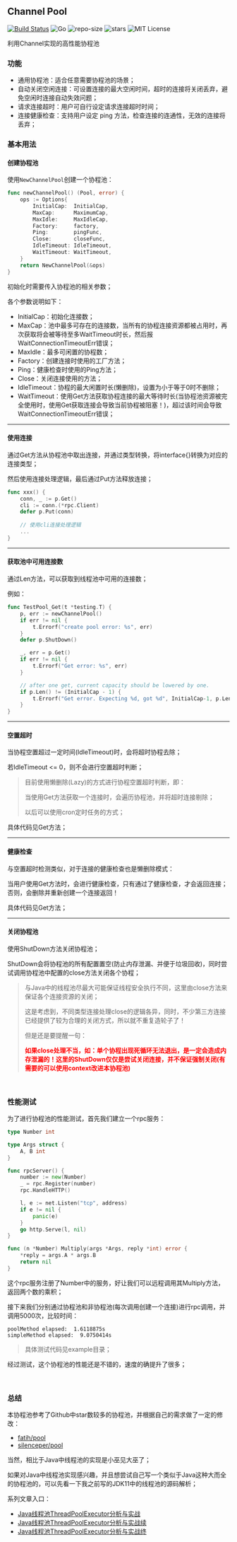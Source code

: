 ## Channel Pool

 [![Build Status](https://travis-ci.org/JasonkayZK/pool.svg?branch=channel-pool)](https://github.com/JasonkayZK/pool/tree/channel-pool/) ![Go](https://img.shields.io/github/go-mod/go-version/JasonkayZK/pool) ![repo-size](https://img.shields.io/github/repo-size/JasonkayZK/pool) ![stars](https://img.shields.io/github/stars/JasonkayZK/pool?style=social) ![MIT License](https://img.shields.io/github/license/JasonkayZK/pool)

利用Channel实现的高性能协程池

### 功能

-   通用协程池：适合任意需要协程池的场景；
-   自动关闭空闲连接：可设置连接的最大空闲时间，超时的连接将关闭丢弃，避免空闲时连接自动失效问题；
-   请求连接超时：用户可自行设定请求连接超时时间；
-   连接健康检查：支持用户设定 ping 方法，检查连接的连通性，无效的连接将丢弃；

### 基本用法

#### 创建协程池

使用`NewChannelPool`创建一个协程池：

```go
func newChannelPool() (Pool, error) {
	ops := Options{
		InitialCap:  InitialCap,
		MaxCap:      MaximumCap,
		MaxIdle:     MaxIdleCap,
		Factory:     factory,
		Ping:        pingFunc,
		Close:       closeFunc,
		IdleTimeout: IdleTimeout,
		WaitTimeout: WaitTimeout,
	}
	return NewChannelPool(&ops)
}
```

初始化时需要传入协程池的相关参数；

各个参数说明如下：

-   InitialCap：初始化连接数；
-   MaxCap：池中最多可存在的连接数，当所有的协程连接资源都被占用时，再次获取将会被等待至多WaitTimeout时长，然后报WaitConnectionTimeoutErr错误；
-   MaxIdle：最多可闲置的协程数；
-   Factory：创建连接时使用的工厂方法；
-   Ping：健康检查时使用的Ping方法；
-   Close：关闭连接使用的方法；
-   IdleTimeout：协程的最大闲置时长(懒删除)，设置为小于等于0时不删除；
-   WaitTimeout：使用Get方法获取协程连接的最大等待时长(当协程池资源被完全使用时，使用Get获取连接会导致当前协程被阻塞！)，超过该时间会导致WaitConnectionTimeoutErr错误；

****

#### 使用连接

通过Get方法从协程池中取出连接，并通过类型转换，将interface{}转换为对应的连接类型；

然后使用连接处理逻辑，最后通过Put方法释放连接；

```go
func xxx() {
    conn, _ := p.Get()
    cli := conn.(*rpc.Client)
    defer p.Put(conn)
	
    // 使用cli连接处理逻辑
    ...
}
```

****

#### 获取池中可用连接数

通过Len方法，可以获取到线程池中可用的连接数；

例如：

```go
func TestPool_Get(t *testing.T) {
	p, err := newChannelPool()
	if err != nil {
		t.Errorf("create pool error: %s", err)
	}
	defer p.ShutDown()

	_, err = p.Get()
	if err != nil {
		t.Errorf("Get error: %s", err)
	}

	// after one get, current capacity should be lowered by one.
	if p.Len() != (InitialCap - 1) {
		t.Errorf("Get error. Expecting %d, got %d", InitialCap-1, p.Len())
	}
}
```

****

#### 空置超时

当协程空置超过一定时间(IdleTimeout)时，会将超时协程去除；

若IdleTimeout <= 0，则不会进行空置超时判断；

>   目前使用懒删除(Lazy)的方式进行协程空置超时判断，即：
>
>   当使用Get方法获取一个连接时，会遍历协程池，并将超时连接剔除；
>
>   以后可以使用cron定时任务的方式；

具体代码见Get方法；

****

#### 健康检查

与空置超时检测类似，对于连接的健康检查也是懒删除模式：

当用户使用Get方法时，会进行健康检查，只有通过了健康检查，才会返回连接；否则，会删除并重新创建一个连接返回！

具体代码见Get方法；

****

#### 关闭协程池

使用ShutDown方法关闭协程池；

ShutDown会将协程池的所有配置置空(防止内存泄漏、并便于垃圾回收)，同时尝试调用协程池中配置的close方法关闭各个协程；

>与Java中的线程池尽最大可能保证线程安全执行不同，这里由close方法来保证各个连接资源的关闭；
>
>这是考虑到，不同类型连接处理close的逻辑各异，同时，不少第三方连接已经提供了较为合理的关闭方式，所以就不重复造轮子了！
>
>但是还是要提醒一句：
>
><font color="#f00">**如果close处理不当，如：单个协程出现死循环无法退出，是一定会造成内存泄漏的！这里的ShutDown仅仅是尝试关闭连接，并不保证强制关闭(有需要的可以使用context改进本协程池)**</font>

<BR/>

### 性能测试

为了进行协程池的性能测试，首先我们建立一个rpc服务：

```go
type Number int

type Args struct {
	A, B int
}

func rpcServer() {
	number := new(Number)
	_ = rpc.Register(number)
	rpc.HandleHTTP()

	l, e := net.Listen("tcp", address)
	if e != nil {
		panic(e)
	}
	go http.Serve(l, nil)
}

func (n *Number) Multiply(args *Args, reply *int) error {
	*reply = args.A * args.B
	return nil
}

```

这个rpc服务注册了Number中的服务，好让我们可以远程调用其Multiply方法，返回两个数的乘积；

接下来我们分别通过协程池和非协程池(每次调用创建一个连接)进行rpc调用，并调用5000次，比较时间：

```
poolMethod elapsed:  1.6118875s
simpleMethod elapsed:  9.0750414s
```

>   具体测试代码见example目录；

经过测试，这个协程池的性能还是不错的，速度的确提升了很多；

<br/>

### 总结

本协程池参考了Github中star数较多的协程池，并根据自己的需求做了一定的修改：

-   [fatih/pool](https://github.com/fatih/pool)
-   [silenceper/pool](https://github.com/silenceper/pool)

当然，相比于Java中线程池的实现是小巫见大巫了；

如果对Java中线程池实现感兴趣，并且想尝试自己写一个类似于Java这种大而全的协程池的，可以先看一下我之前写的JDK11中的线程池的源码解析；

系列文章入口：

-   [Java线程池ThreadPoolExecutor分析与实战](https://jasonkayzk.github.io/2020/02/06/Java线程池ThreadPoolExecutor分析与实战/)
-   [Java线程池ThreadPoolExecutor分析与实战续](https://jasonkayzk.github.io/2020/03/04/Java线程池ThreadPoolExecutor分析与实战续/)
-   [Java线程池ThreadPoolExecutor分析与实战终](https://jasonkayzk.github.io/2020/03/05/Java线程池ThreadPoolExecutor分析与实战终/)

